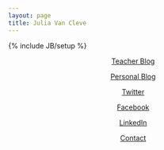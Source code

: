 ```yaml
---
layout: page
title: Julia Van Cleve
---
```

{% include JB/setup %}

<center markdown="1">

[Teacher Blog](http://jmv.me/teach) <br />
	
[Personal Blog](http://jmv.me/blog) <br />

[Twitter](http://twitter.com/jmvx/) <br />

[Facebook](http://facebook.com/jmvancleve/) <br />

[LinkedIn](http://www.linkedin.com/profile/view?id=78517488&trk=tab_pro) <br />

[Contact](mailto:jmvancleve@gmail.com)

</center>